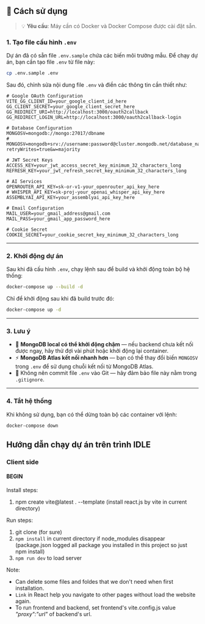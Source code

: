 ## 🚀 Cách sử dụng

> 💡 **Yêu cầu**: Máy cần có Docker và Docker Compose được cài đặt sẵn.

### 1. Tạo file cấu hình `.env`

Dự án đã có sẵn file `.env.sample` chứa các biến môi trường mẫu. Để chạy dự án, bạn cần tạo file `.env` từ file này:

```bash
cp .env.sample .env
```

Sau đó, chỉnh sửa nội dung file `.env` và điền các thông tin cần thiết như:

```dotenv
# Google OAuth Configuration
VITE_GG_CLIENT_ID=your_google_client_id_here
GG_CLIENT_SECRET=your_google_client_secret_here
GG_REDIRECT_URI=http://localhost:3000/oauth2callback
GG_REDIRECT_LOGIN_URL=http://localhost:3000/oauth2callback-login

# Database Configuration
MONGOSV=mongodb://mongo:27017/dbname
# MONGOSV=mongodb+srv://username:password@cluster.mongodb.net/database_name?retryWrites=true&w=majority

# JWT Secret Keys
ACCESS_KEY=your_jwt_access_secret_key_minimum_32_characters_long
REFRESH_KEY=your_jwt_refresh_secret_key_minimum_32_characters_long

# AI Services
OPENROUTER_API_KEY=sk-or-v1-your_openrouter_api_key_here
# WHISPER_API_KEY=sk-proj-your_openai_whisper_api_key_here
ASSEMBLYAI_API_KEY=your_assemblyai_api_key_here

# Email Configuration
MAIL_USER=your_gmail_address@gmail.com
MAIL_PASS=your_gmail_app_password_here

# Cookie Secret
COOKIE_SECRET=your_cookie_secret_key_minimum_32_characters_long
```

---

### 2. Khởi động dự án

Sau khi đã cấu hình `.env`, chạy lệnh sau để build và khởi động toàn bộ hệ thống:

```bash
docker-compose up --build -d
```

Chỉ để khởi động sau khi đã build trước đó:

```bash
docker-compose up -d
```

---

### 3. Lưu ý

- 🐢 **MongoDB local có thể khởi động chậm** — nếu backend chưa kết nối được ngay, hãy thử đợi vài phút hoặc khởi động lại container.
- ⚡ **MongoDB Atlas kết nối nhanh hơn** — bạn có thể thay đổi biến `MONGOSV` trong `.env` để sử dụng chuỗi kết nối từ MongoDB Atlas.
- 🔐 Không nên commit file `.env` vào Git — hãy đảm bảo file này nằm trong `.gitignore`.

---

### 4. Tắt hệ thống

Khi không sử dụng, bạn có thể dừng toàn bộ các container với lệnh:

```bash
docker-compose down
```

## Hướng dẫn chạy dự án trên trình IDLE
### Client side

#### BEGIN

Install steps:

1. npm create vite@latest . --template (install react.js by vite in current directory)

Run steps:

1. git clone (for sure)
2. `npm install` in current directory if node_modules disappear (package.json logged all package you installed in this project so just npm install)
3. `npm run dev` to load server

Note:

- Can delete some files and foldes that we don't need when first installation.
- `Link` in React help you navigate to other pages without load the website again.
- To run frontend and backend, set frontend's vite.config.js value _"proxy":"url"_ of backend's url.


